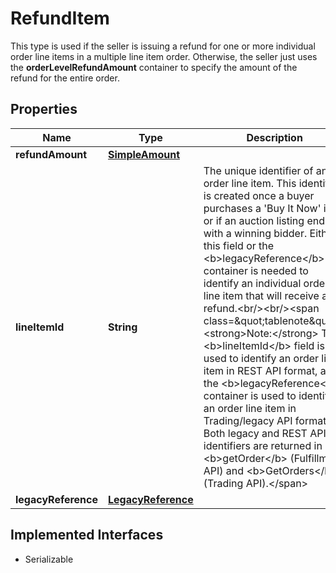 

# RefundItem

This type is used if the seller is issuing a refund for one or more individual order line items in a multiple line item order. Otherwise, the seller just uses the <b>orderLevelRefundAmount</b> container to specify the amount of the refund for the entire order.
## Properties

Name | Type | Description | Notes
------------ | ------------- | ------------- | -------------
**refundAmount** | [**SimpleAmount**](SimpleAmount.md) |  |  [optional]
**lineItemId** | **String** | The unique identifier of an order line item. This identifier is created once a buyer purchases a &#39;Buy It Now&#39; item or if an auction listing ends with a winning bidder. Either this field or the &lt;b&gt;legacyReference&lt;/b&gt; container is needed to identify an individual order line item that will receive a refund.&lt;br/&gt;&lt;br/&gt;&lt;span class&#x3D;\&quot;tablenote\&quot;&gt;&lt;strong&gt;Note:&lt;/strong&gt; The &lt;b&gt;lineItemId&lt;/b&gt; field is used to identify an order line item in REST API format, and the  &lt;b&gt;legacyReference&lt;/b&gt; container is used to identify an order line item in Trading/legacy API format. Both legacy and REST API identifiers are returned in &lt;b&gt;getOrder&lt;/b&gt; (Fulfillment API) and &lt;b&gt;GetOrders&lt;/b&gt; (Trading API).&lt;/span&gt; |  [optional]
**legacyReference** | [**LegacyReference**](LegacyReference.md) |  |  [optional]


## Implemented Interfaces

* Serializable


